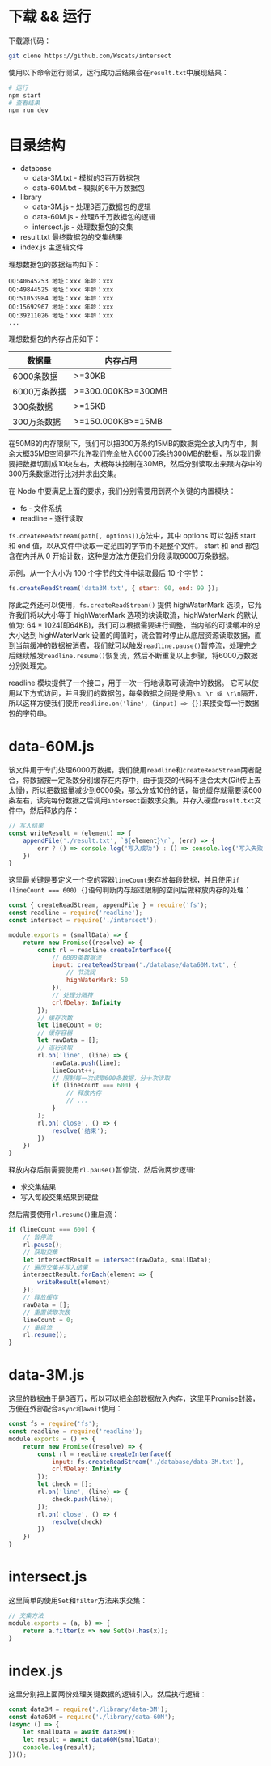 # 下载 && 运行

下载源代码：
```bash
git clone https://github.com/Wscats/intersect
```

使用以下命令运行测试，运行成功后结果会在`result.txt`中展现结果：
```bash
# 运行
npm start
# 查看结果
npm run dev
```

# 目录结构

- database
    - data-3M.txt - 模拟的3百万数据包
    - data-60M.txt - 模拟的6千万数据包
- library
    - data-3M.js - 处理3百万数据包的逻辑
    - data-60M.js - 处理6千万数据包的逻辑
    - intersect.js - 处理数据包的交集
- result.txt 最终数据包的交集结果
- index.js 主逻辑文件

理想数据包的数据结构如下：
```
QQ:40645253 地址：xxx 年龄：xxx
QQ:49844525 地址：xxx 年龄：xxx
QQ:51053984 地址：xxx 年龄：xxx
QQ:15692967 地址：xxx 年龄：xxx
QQ:39211026 地址：xxx 年龄：xxx
...
```
理想数据包的内存占用如下：

|数据量|内存占用|
|-|-|
|6000条数据|>=30KB|
|6000万条数据|>=300.000KB>=300MB|
|300条数据|>=15KB|
|300万条数据|>=150.000KB>=15MB|

在50MB的内存限制下，我们可以把300万条约15MB的数据完全放入内存中，剩余大概35MB空间是不允许我们完全放入6000万条约300MB的数据，所以我们需要把数据切割成10块左右，大概每块控制在30MB，然后分别读取出来跟内存中的300万条数据进行比对并求出交集。

在 Node 中要满足上面的要求，我们分别需要用到两个关键的内置模块：

- fs - 文件系统
- readline - 逐行读取

`fs.createReadStream(path[, options])`方法中，其中 options 可以包括 start 和 end 值，以从文件中读取一定范围的字节而不是整个文件。 start 和 end 都包含在内并从 0 开始计数，这种是方法方便我们分段读取6000万条数据。

示例，从一个大小为 100 个字节的文件中读取最后 10 个字节：
```js
fs.createReadStream('data3M.txt', { start: 90, end: 99 });
```

除此之外还可以使用，`fs.createReadStream()` 提供 highWaterMark 选项，它允许我们将以大小等于 highWaterMark 选项的块读取流，highWaterMark 的默认值为: 64 * 1024(即64KB)，我们可以根据需要进行调整，当内部的可读缓冲的总大小达到 highWaterMark 设置的阈值时，流会暂时停止从底层资源读取数据，直到当前缓冲的数据被消费，我们就可以触发`readline.pause()`暂停流，处理完之后继续触发`readline.resume()`恢复流，然后不断重复以上步骤，将6000万数据分别处理完。

readline 模块提供了一个接口，用于一次一行地读取可读流中的数据。 它可以使用以下方式访问，并且我们的数据包，每条数据之间是使用`\n、\r 或 \r\n`隔开，所以这样方便我们使用`readline.on('line', (input) => {})`来接受每一行数据包的字符串。

# data-60M.js

该文件用于专门处理6000万数据，我们使用`readline`和`createReadStream`两者配合，将数据按一定条数分别缓存在内存中，由于提交的代码不适合太大(Git传上去太慢)，所以把数据量减少到6000条，那么分成10份的话，每份缓存就需要读600条左右，读完每份数据之后调用`intersect`函数求交集，并存入硬盘`result.txt`文件中，然后释放内存：

```js
// 写入结果
const writeResult = (element) => {
    appendFile('./result.txt', `${element}\n`, (err) => {
        err ? () => console.log('写入成功') : () => console.log('写入失败');
    })
}
```
这里最关键是要定义一个空的容器`lineCount`来存放每段数据，并且使用`if (lineCount === 600) {}`语句判断内存超过限制的空间后做释放内存的处理：
```js
const { createReadStream, appendFile } = require('fs');
const readline = require('readline');
const intersect = require('./intersect');

module.exports = (smallData) => {
    return new Promise((resolve) => {
        const rl = readline.createInterface({
            // 6000条数据流
            input: createReadStream('./database/data60M.txt', {
                // 节流阀
                highWaterMark: 50
            }),
            // 处理分隔符
            crlfDelay: Infinity
        });
        // 缓存次数
        let lineCount = 0;
        // 缓存容器
        let rawData = [];
        // 逐行读取
        rl.on('line', (line) => {
            rawData.push(line);
            lineCount++;
            // 限制每一次读取600条数据，分十次读取
            if (lineCount === 600) {
                // 释放内存
                // ...
            }
        );
        rl.on('close', () => {
            resolve('结束');
        })
    })
}
```
释放内存后前需要使用`rl.pause()`暂停流，然后做两步逻辑:

- 求交集结果
- 写入每段交集结果到硬盘

然后需要使用`rl.resume()`重启流：
```js
if (lineCount === 600) {
    // 暂停流
    rl.pause();
    // 获取交集
    let intersectResult = intersect(rawData, smallData);
    // 遍历交集并写入结果
    intersectResult.forEach(element => {
        writeResult(element)
    });
    // 释放缓存
    rawData = [];
    // 重置读取次数
    lineCount = 0;
    // 重启流
    rl.resume();
}
```

# data-3M.js

这里的数据由于是3百万，所以可以把全部数据放入内存，这里用Promise封装，方便在外部配合`async`和`await`使用：
```js
const fs = require('fs');
const readline = require('readline');
module.exports = () => {
    return new Promise((resolve) => {
        const rl = readline.createInterface({
            input: fs.createReadStream('./database/data-3M.txt'),
            crlfDelay: Infinity
        });
        let check = [];
        rl.on('line', (line) => {
            check.push(line);
        });
        rl.on('close', () => {
            resolve(check)
        })
    })
}
```

# intersect.js

这里简单的使用`Set`和`filter`方法来求交集：
```js
// 交集方法
module.exports = (a, b) => {
    return a.filter(x => new Set(b).has(x));
}
```

# index.js

这里分别把上面两份处理关键数据的逻辑引入，然后执行逻辑：
```js
const data3M = require('./library/data-3M');
const data60M = require('./library/data-60M');
(async () => {
    let smallData = await data3M();
    let result = await data60M(smallData);
    console.log(result);
})();
```